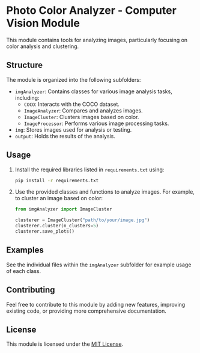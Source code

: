 # Photo Color Analyzer - Computer Vision Module

This module contains tools for analyzing images, particularly focusing on color analysis and clustering.

## Structure

The module is organized into the following subfolders:

- `imgAnalyzer`: Contains classes for various image analysis tasks, including:
    - `COCO`: Interacts with the COCO dataset.
    - `ImageAnalyzer`: Compares and analyzes images.
    - `ImageCluster`: Clusters images based on color.
    - `ImageProcessor`: Performs various image processing tasks.
- `img`: Stores images used for analysis or testing.
- `output`: Holds the results of the analysis.

## Usage

1. Install the required libraries listed in `requirements.txt` using:
   ```bash
   pip install -r requirements.txt
   ```
2. Use the provided classes and functions to analyze images. For example, to cluster an image based on color:
   ```python
   from imgAnalyzer import ImageCluster

   clusterer = ImageCluster("path/to/your/image.jpg")
   clusterer.cluster(n_clusters=5)
   clusterer.save_plots()
   ```

## Examples

See the individual files within the `imgAnalyzer` subfolder for example usage of each class.

## Contributing

Feel free to contribute to this module by adding new features, improving existing code, or providing more comprehensive documentation.

## License

This module is licensed under the [MIT License](LICENSE).

